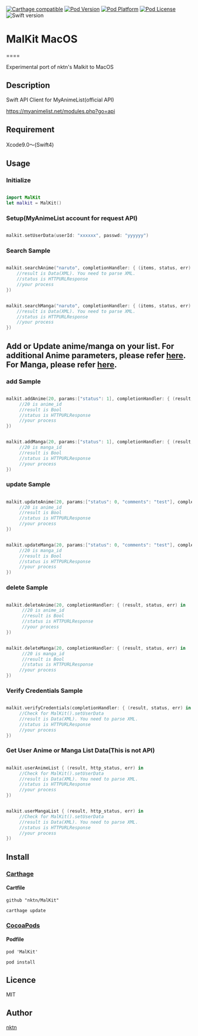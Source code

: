 [![Carthage compatible](https://img.shields.io/badge/Carthage-compatible-4BC51D.svg?style=flat)](https://github.com/Carthage/Carthage)
[![Pod Version](http://img.shields.io/cocoapods/v/MalKit.svg?style=flat)](http://cocoadocs.org/docsets/MalKit/)
[![Pod Platform](http://img.shields.io/cocoapods/p/MalKit.svg?style=flat)](http://cocoadocs.org/docsets/MalKit/)
[![Pod License](http://img.shields.io/cocoapods/l/MalKit.svg?style=flat)](https://github.com/nktn/MalKit/blob/master/LICENSE)
![Swift version](https://img.shields.io/badge/swift-4.0-orange.svg)
# MalKit MacOS
====

Experimental port of nktn's Malkit to MacOS 

## Description
Swift API Client for MyAnimeList(official API)

https://myanimelist.net/modules.php?go=api

## Requirement
Xcode9.0〜(Swift4)

## Usage

### Initialize 
```Swift

import MalKit
let malkit = MalKit()
```

### Setup(MyAnimeList account for request API)
```Swift

malkit.setUserData(userId: "xxxxxx", passwd: "yyyyyy")
```

### Search Sample
```Swift

malkit.searchAnime("naruto", completionHandler: { (items, status, err) in
    //result is Data(XML). You need to parse XML.
    //status is HTTPURLResponse
    //your process
})
```

```Swift

malkit.searchManga("naruto", completionHandler: { (items, status, err) in
    //result is Data(XML). You need to parse XML.
    //status is HTTPURLResponse
    //your process
})
```

## Add or Update anime/manga on your list. For additional Anime parameters, please refer [here](https://myanimelist.net/modules.php?go=api#animevalues). For Manga, please refer [here](https://myanimelist.net/modules.php?go=api#mangavalues).


### add Sample
```Swift

malkit.addAnime(20, params:["status": 1], completionHandler: { (result, status, err) in
     //20 is anime_id
     //result is Bool
     //status is HTTPURLResponse
     //your process
})
```

```Swift

malkit.addManga(20, params:["status": 1], completionHandler: { (result, status, err) in
     //20 is manga_id
     //result is Bool
     //status is HTTPURLResponse
     //your process
})
```

### update Sample
```Swift

malkit.updateAnime(20, params:["status": 0, "comments": "test"], completionHandler: { (result, status, err) in
     //20 is anime_id
     //result is Bool
     //status is HTTPURLResponse
     //your process
})
```

```Swift

malkit.updateManga(20, params:["status": 0, "comments": "test"], completionHandler: { (result, status, err) in
     //20 is manga_id
     //result is Bool
     //status is HTTPURLResponse
     //your process
})
```


### delete Sample
```Swift

malkit.deleteAnime(20, completionHandler: { (result, status, err) in
      //20 is anime_id
      //result is Bool
      //status is HTTPURLResponse
      //your process
})
```

```Swift

malkit.deleteManga(20, completionHandler: { (result, status, err) in
      //20 is manga_id
      //result is Bool
      //status is HTTPURLResponse
     //your process
})
```

### Verify Credentials Sample
```Swift

malkit.verifyCredentials(completionHandler: { (result, status, err) in
     //Check for MalKit().setUserData
     //result is Data(XML). You need to parse XML.
     //status is HTTPURLResponse
     //your process
})
```

### Get User Anime or Manga List Data(This is not API)
```Swift

malkit.userAnimeList { (result, http_status, err) in
     //Check for MalKit().setUserData
     //result is Data(XML). You need to parse XML.
     //status is HTTPURLResponse
     //your process
})
```

```Swift

malkit.userMangaList { (result, http_status, err) in
     //Check for MalKit().setUserData
     //result is Data(XML). You need to parse XML.
     //status is HTTPURLResponse
     //your process
})
```

## Install
### [Carthage](https://github.com/Carthage/Carthage)

#### Cartfile
```
github "nktn/MalKit"
```
`carthage update`

### [CocoaPods](https://github.com/cocoapods/cocoapods)

#### Podfile
```
pod 'MalKit'
```
`pod install`

## Licence
MIT

## Author

[nktn](https://github.com/nktn)
